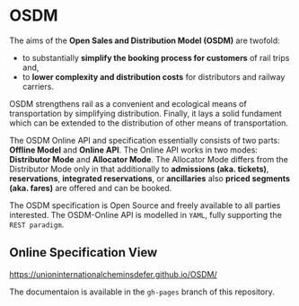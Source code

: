 # OSDM

The aims of the **Open Sales and Distribution Model (OSDM)** are twofold:

- to substantially **simplify the booking process for customers** of rail trips and,
- to **lower complexity and distribution costs** for distributors and railway carriers.

OSDM strengthens rail as a convenient and ecological means of transportation by simplifying distribution. 
Finally, it lays a solid fundament which can be extended to the distribution of other means of transportation.

The OSDM Online API and specification essentially consists of two parts: **Offline Model** and **Online API**.
The Online API works in two modes: **Distributor Mode** and **Allocator Mode**. The Allocator Mode differs 
from the Distributor Mode only in that additionally to **admissions (aka. tickets)**, **reservations**, 
**integrated reservations**, or **ancillaries** also **priced segments (aka. fares)** are offered and can be booked.

The OSDM specification is Open Source and freely available to all parties interested. 
The OSDM-Online API is modelled in `YAML`, fully supporting the `REST paradigm`.

## Online Specification View

 https://unioninternationalcheminsdefer.github.io/OSDM/

The documentaion is available in the `gh-pages` branch of this repository.
